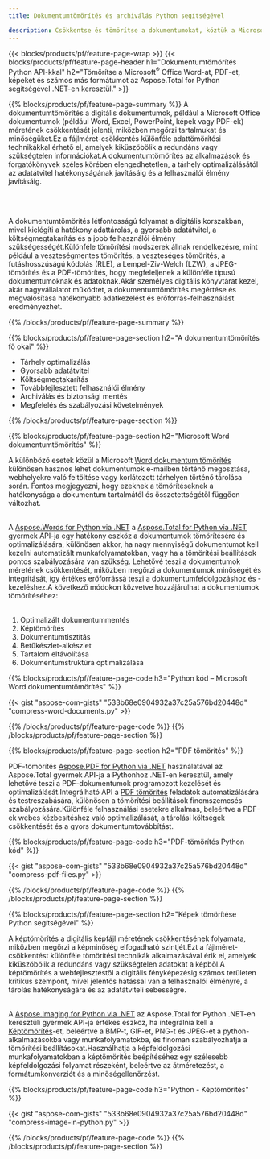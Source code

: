 ```yaml
---
title: Dokumentumtömörítés és archiválás Python segítségével 

description: Csökkentse és tömörítse a dokumentumokat, köztük a Microsoft Word, Excel, PowerPoint, PDF és Képeket a Python alkalmazáson keresztül.Tesztelje online a tömörítési eredményt.
---
```


{{< blocks/products/pf/feature-page-wrap >}}
{{< blocks/products/pf/feature-page-header h1="Dokumentumtömörítés Python API-kkal" h2="Tömörítse a Microsoft<sup>&reg;</sup> Office Word-at, PDF-et, képeket és számos más formátumot az Aspose.Total for Python segítségével .NET-en keresztül." >}}

{{% blocks/products/pf/feature-page-summary %}}
A dokumentumtömörítés a digitális dokumentumok, például a Microsoft Office dokumentumok (például Word, Excel, PowerPoint, képek vagy PDF-ek) méretének csökkentését jelenti, miközben megőrzi tartalmukat és minőségüket.Ez a fájlméret-csökkentés különféle adattömörítési technikákkal érhető el, amelyek kiküszöbölik a redundáns vagy szükségtelen információkat.A dokumentumtömörítés az alkalmazások és forgatókönyvek széles körében elengedhetetlen, a tárhely optimalizálásától az adatátvitel hatékonyságának javításáig és a felhasználói élmény javításáig.

<br /> <br />

A dokumentumtömörítés létfontosságú folyamat a digitális korszakban, mivel kielégíti a hatékony adattárolás, a gyorsabb adatátvitel, a költségmegtakarítás és a jobb felhasználói élmény szükségességét.Különféle tömörítési módszerek állnak rendelkezésre, mint például a veszteségmentes tömörítés, a veszteséges tömörítés, a futáshosszúságú kódolás (RLE), a Lempel-Ziv-Welch (LZW), a JPEG-tömörítés és a PDF-tömörítés, hogy megfeleljenek a különféle típusú dokumentumoknak és adatoknak.Akár személyes digitális könyvtárat kezel, akár nagyvállalatot működtet, a dokumentumtömörítés megértése és megvalósítása hatékonyabb adatkezelést és erőforrás-felhasználást eredményezhet.

{{% /blocks/products/pf/feature-page-summary  %}}

{{% blocks/products/pf/feature-page-section  h2="A dokumentumtömörítés fő okai" %}}

- Tárhely optimalizálás
- Gyorsabb adatátvitel
- Költségmegtakarítás
- Továbbfejlesztett felhasználói élmény
- Archiválás és biztonsági mentés
- Megfelelés és szabályozási követelmények

{{% /blocks/products/pf/feature-page-section %}}

{{% blocks/products/pf/feature-page-section  h2="Microsoft Word dokumentumtömörítés" %}}

A különböző esetek közül a Microsoft [Word dokumentum tömörítés](https://products.aspose.com/total/python-net/compress/word/) különösen hasznos lehet dokumentumok e-mailben történő megosztása, webhelyekre való feltöltése vagy korlátozott tárhelyen történő tárolása során. Fontos megjegyezni, hogy ezeknek a tömörítéseknek a hatékonysága a dokumentum tartalmától és összetettségétől függően változhat.<br /><br />

A [Aspose.Words for Python via .NET](https://products.aspose.com/words/python-net/) a [Aspose.Total for Python via .NET](https://products.aspose.com/total/python-net/) gyermek API-ja egy hatékony eszköz a dokumentumok tömörítésére és optimalizálására, különösen akkor, ha nagy mennyiségű dokumentumot kell kezelni automatizált munkafolyamatokban, vagy ha a tömörítési beállítások pontos szabályozására van szükség. Lehetővé teszi a dokumentumok méretének csökkentését, miközben megőrzi a dokumentumok minőségét és integritását, így értékes erőforrássá teszi a dokumentumfeldolgozáshoz és -kezeléshez.A következő módokon közvetve hozzájárulhat a dokumentumok tömörítéséhez:	<br /><br />
1. Optimalizált dokumentummentés<br />
2. Képtömörítés<br />
3. Dokumentumtisztítás<br />
4. Betűkészlet-alkészlet<br />
5. Tartalom eltávolítása<br />
6. Dokumentumstruktúra optimalizálása<br />

{{% blocks/products/pf/feature-page-code h3="Python kód – Microsoft Word dokumentumtömörítés" %}}

{{< gist "aspose-com-gists" "533b68e0904932a37c25a576bd20448d" "compress-word-documents.py" >}}

{{% /blocks/products/pf/feature-page-code  %}}
{{% /blocks/products/pf/feature-page-section %}}

{{% blocks/products/pf/feature-page-section  h2="PDF tömörítés" %}}

PDF-tömörítés [Aspose.PDF for Python via .NET](https://products.aspose.com/pdf/python-net/) használatával az Aspose.Total gyermek API-ja a Pythonhoz .NET-en keresztül, amely lehetővé teszi a PDF-dokumentumok programozott kezelését és optimalizálását.Integrálható API a [PDF tömörítés](https://products.aspose.com/total/python-net/compress/pdf/) feladatok automatizálására és testreszabására, különösen a tömörítési beállítások finomszemcsés szabályozására.Különféle felhasználási esetekre alkalmas, beleértve a PDF-ek webes kézbesítéshez való optimalizálását, a tárolási költségek csökkentését és a gyors dokumentumtovábbítást.

{{% blocks/products/pf/feature-page-code h3="PDF-tömörítés Python kód" %}}

{{< gist "aspose-com-gists" "533b68e0904932a37c25a576bd20448d" "compress-pdf-files.py" >}}

{{% /blocks/products/pf/feature-page-code  %}}
{{% /blocks/products/pf/feature-page-section %}}

{{% blocks/products/pf/feature-page-section  h2="Képek tömörítése Python segítségével" %}}

A képtömörítés a digitális képfájl méretének csökkentésének folyamata, miközben megőrzi a képminőség elfogadható szintjét.Ezt a fájlméret-csökkentést különféle tömörítési technikák alkalmazásával érik el, amelyek kiküszöbölik a redundáns vagy szükségtelen adatokat a képből.A képtömörítés a webfejlesztéstől a digitális fényképezésig számos területen kritikus szempont, mivel jelentős hatással van a felhasználói élményre, a tárolás hatékonyságára és az adatátviteli sebességre.<br /><br />

A [Aspose.Imaging for Python via .NET](https://products.aspose.com/imaging/python-net/) az Aspose.Total for Python .NET-en keresztüli gyermek API-ja értékes eszköz, ha integrálnia kell a [Képtömörítés](https://products.aspose.com/total/python-net/compress/image/)-et, beleértve a BMP-t, GIF-et, PNG-t és JPEG-et a python-alkalmazásokba vagy munkafolyamatokba, és finoman szabályozhatja a tömörítési beállításokat.Használhatja a képfeldolgozási munkafolyamatokban a képtömörítés beépítéséhez egy szélesebb képfeldolgozási folyamat részeként, beleértve az átméretezést, a formátumkonverziót és a minőségellenőrzést.

{{% blocks/products/pf/feature-page-code h3="Python - Képtömörítés" %}}

{{< gist "aspose-com-gists" "533b68e0904932a37c25a576bd20448d" "compress-image-in-python.py" >}}

{{% /blocks/products/pf/feature-page-code  %}}
{{% /blocks/products/pf/feature-page-section %}}